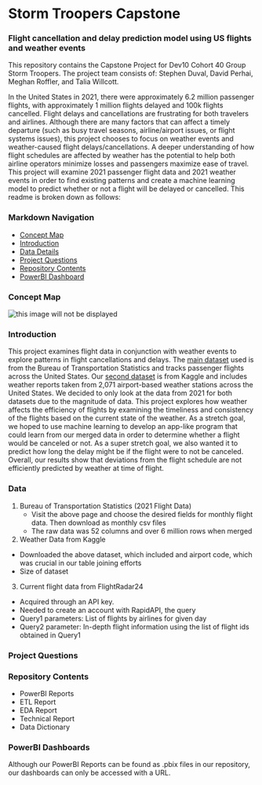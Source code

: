 # **Storm Troopers Capstone**
### Flight cancellation and delay prediction model using US flights and weather events

This repository contains the Capstone Project for Dev10 Cohort 40 Group Storm Troopers. The project team consists of: Stephen Duval, David Perhai, Meghan Roffler, and Talia Willcott. 

In the United States in 2021, there were approximately 6.2 million passenger flights, with approximately 1 million flights delayed and 100k flights cancelled. Flight delays and cancellations are frustrating for both travelers and airlines. Although there are many factors that can affect a timely departure (such as busy travel seasons, airline/airport issues, or flight systems issues), this project chooses to focus on weather events and weather-caused flight delays/cancellations. A deeper understanding of how flight schedules are affected by weather has the potential to help both airline operators minimize losses and passengers maximize ease of travel. This project will examine 2021 passenger flight data and 2021 weather events in order to find existing patterns and create a machine learning model to predict whether or not a flight will be delayed or cancelled. This readme is broken down as follows:


### Markdown Navigation
<!-- TOC -->
- [Concept Map](#Concept-Map)
- [Introduction](#Introduction)
- [Data Details](#Data)
- [Project Questions](#Project_Questions)
- [Repository Contents](#Repository-Contents)
- [PowerBI Dashboard](#PowerBI_Dashboard)

<!-- /TOC -->

### Concept Map
![this image will not be displayed](https://files.smallpdf.com/files/b2694a0e2e404886b899fb3f1bbc37bf-0001.jpg?name=Flights_2021_ConceptMap.jpg)


### Introduction
This project examines flight data in conjunction with weather events to explore patterns in flight cancellations and delays. The [main dataset](https://www.transtats.bts.gov/Tables.asp?QO_VQ=EFD&QO_anzr=Nv4yv0r%FDb0-gvzr%FDcr4s14zn0pr%FDQn6n&QO_fu146_anzr=b0-gvzr) used is from the Bureau of Transportation Statistics and tracks passenger flights across the United States. Our [second dataset](https://www.kaggle.com/datasets/sobhanmoosavi/us-weather-events) is from Kaggle and includes weather reports taken from 2,071 airport-based weather stations across the United States. We decided to only look at the data from 2021 for both datasets due to the magnitude of data. This project explores how weather affects the efficiency of flights by examining the timeliness and consistency of the flights based on the current state of the weather. As a stretch goal, we hoped to use machine learning to develop an app-like program that could learn from our merged data in order to determine whether a flight would be canceled or not. As a super stretch goal, we also wanted it to predict how long the delay might be if the flight were to not be canceled. Overall, our results show that deviations from the flight schedule are not efficiently predicted by weather at time of flight.

### Data
1. Bureau of Transportation Statistics (2021 Flight Data)
	- Visit the above page and choose the desired fields for monthly flight data. Then download as monthly csv files
	- The raw data was 52 columns and over 6 million rows when merged
2. Weather Data from Kaggle
- Downloaded the above dataset, which included and airport code, which was crucial in our table joining efforts
- Size of dataset
3. Current flight data from FlightRadar24
- Acquired through an API key.
- Needed to create an account with RapidAPI, the query
- Query1 parameters: List of flights by airlines for given day
- Query2 parameter: In-depth flight information using the list of flight ids obtained in Query1




### Project Questions


### Repository Contents 
- PowerBI Reports 
- ETL Report
- EDA Report
- Technical Report
- Data Dictionary


### PowerBI Dashboards
Although our PowerBI Reports can be found as .pbix files in our repository, our dashboards can only be accessed with a URL. 



	
